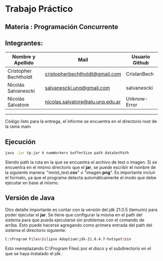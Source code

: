 # Trabajo Práctico
## Materia : Programación Concurrente
## Integrantes:

| Nombre y Apellido     | Mail                            | Usuario Github   |
|-----------------------|---------------------------------|------------------|
| Cristopher Bechtholdt | cristopherbechtholdt@gmail.com  | CrisIanBech      |
| Nicolás Salvanescki   | salvanescki.unq@gmail.com       | salvanescki      |
| Nicolás Salvatore     | nicolas.salvatore@alu.unq.edu.ar| Unknow-Error     |
------------------------------------------------------------------------------

Código listo para la entrega, el informe se encuentra en el directorio root de la rama main

## Ejecución

```sh
java -jar tp.jar k numWorkers bufferSize path dataSetPath
```

Siendo path la ruta en la que se encuentra el archivo de test o imagen. Si se encuentra en el mismo directorio que el **jar**, se puede escribir el nombre de la siguiente manera: "mnist_test.**csv**" o "imagen.**png**". Es importante incluir el formato, ya que el programa detecta automáticamente el modo que debe ejecutar en base al mismo.

## Versión de Java

Otro detalle importante es contar con la versión del jdk 21.0.5 (temurin) para poder ejecutar el **jar**. Se tiene que configurar la misma en el path del sistema para que pueda ejecutarse sin problemas con el comando de arriba. Esto puede hacerse agregando como primera entrada del path del sistema el directorio siguiente:

```sh
C:\Program Files\Eclipse Adoptium\jdk-21.0.4.7-hotspot\bin
```

Esto reemplazando C:\Program Files\ por el disco y el subdirectorio en el que se haya instalado el jdk.
